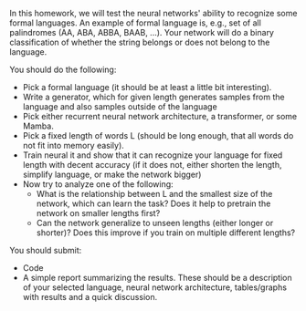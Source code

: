 In this homework, we will test the neural networks' ability to recognize some formal languages.
An example of formal language is, e.g., set of all palindromes (AA, ABA, ABBA, BAAB, ...).
Your network will do a binary classification of whether the string belongs or does not belong to the language.

You should do the following:
* Pick a formal language (it should be at least a little bit interesting).
* Write a generator, which for given length generates samples from the language and also samples outside of the language
* Pick either recurrent neural network architecture, a transformer, or some Mamba.
* Pick a fixed length of words L (should be long enough, that all words do not fit into memory easily).
* Train neural it and show that it can recognize your language for fixed length with decent accuracy (if it does not, either shorten the length, simplify language, or make the network bigger)
* Now try to analyze one of the following:
  - What is the relationship between L and the smallest size of the network, which can learn the task? Does it help to pretrain the network on smaller lengths first?
  - Can the network generalize to unseen lengths (either longer or shorter)? Does this improve if you train on multiple different lengths?


You should submit:
* Code
* A simple report summarizing the results. These should be a description of your selected language, neural network architecture, tables/graphs with results and a quick discussion.
